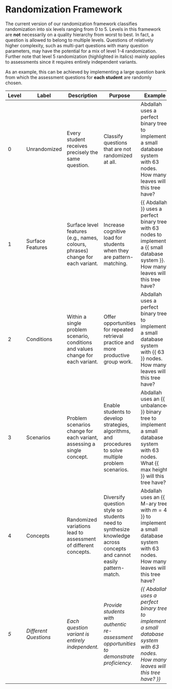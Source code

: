 # Randomization Framework

The current version of our randomization framework classifies randomization into six levels ranging from 0 to 5.
Levels in this framework are **not** necessarily on a quality hierarchy from worst to best.
In fact, a question is allowed to belong to multiple levels. Questions of relatively higher complexity, such as multi-part questions with many question parameters, may have the potential for a mix of level 1-4 randomization. Further note that level 5 randomization (highlighted in italics) mainly applies to assessments since it requires entirely independent variants.

As an example, this can be achieved by implementing a large question bank from which the assessment questions for **each student** are randomly chosen.

| Level | Label                 | Description                                                                      | Purpose                                                                                                            | Example                                                                                                                                              |
|-------|-----------------------|----------------------------------------------------------------------------------|--------------------------------------------------------------------------------------------------------------------|------------------------------------------------------------------------------------------------------------------------------------------------------|
| 0     | Unrandomized          | Every student receives precisely the same question.                              | Classify questions that are not randomized at all.                                                                 | Abdallah uses a perfect binary tree to implement a small database system with 63 nodes. How many leaves will this tree have?                         |
| 1     | Surface Features      | Surface level features (e.g., names, colours, phrases) change for each variant.  | Increase cognitive load for students when they are pattern-matching.                                               | \{\{ Abdallah \}\} uses a perfect binary tree with 63 nodes to implement a \{\{ small database system \}\}. How many leaves will this tree have?     |
| 2     | Conditions            | Within a single problem scenario, conditions and values change for each variant. | Offer opportunities for repeated retrieval practice and more productive group work.                                | Abdallah uses a perfect binary tree to implement a small database system with \{\{ 63 \}\} nodes. How many leaves will this tree have?               |
| 3     | Scenarios             | Problem scenarios change for each variant, assessing a single concept.           | Enable students to develop strategies, algorithms, and procedures to solve multiple problem scenarios.             | Abdallah uses an \{\{ unbalanced \}\} binary tree to implement a small database system with 63 nodes. What \{\{ max height \}\} will this tree have? |
| 4     | Concepts              | Randomized variations lead to assessment of different concepts.                  | Diversify question style so students need to synthesize knowledge across concepts and cannot easily pattern-match. | Abdallah uses an \{\{ M-ary tree with $m=4$ \}\} to implement a small database system with 63 nodes. How many leaves will this tree have?            |
| *5*   | *Different Questions* | *Each question variant is entirely independent.*                                 | *Provide students with authentic re-assessment opportunities to demonstrate proficiency.*                          | *\{\{ Abdallah uses a perfect binary tree to implement a small database system with 63 nodes. How many leaves will this tree have? \}\}*             |
